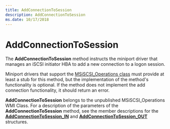 ```yaml
---
title: AddConnectionToSession
description: AddConnectionToSession
ms.date: 10/17/2018
---
```


# AddConnectionToSession


The **AddConnectionToSession** method instructs the miniport driver that manages an iSCSI initiator HBA to add a new connection to a logon session.

Miniport drivers that support the [MSiSCSI\_Operations class](msiscsi-operations-wmi-class.md) must provide at least a stub for this method, but the implementation of the method's functionality is optional. If the method does not implement the add connection functionality, it should return an error.

**AddConnectionToSession** belongs to the unpublished MSiSCSI\_Operations WMI Class. For a description of the parameters of the **AddConnectionToSession** method, see the member descriptions for the [**AddConnectionToSession\_IN**](/windows-hardware/drivers/ddi/iscsiop/ns-iscsiop-_addconnectiontosession_in) and [**AddConnectionToSession\_OUT**](/windows-hardware/drivers/ddi/iscsiop/ns-iscsiop-_addconnectiontosession_out) structures.

 

